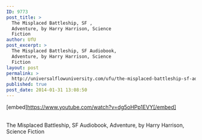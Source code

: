 ```yaml
---
ID: 9773
post_title: >
  The Misplaced Battleship, SF ,
  Adventure, by Harry Harrison, Science
  Fiction
author: UfU
post_excerpt: >
  The Misplaced Battleship, SF Audiobook,
  Adventure, by Harry Harrison, Science
  Fiction
layout: post
permalink: >
  http://universalflowuniversity.com/ufu/the-misplaced-battleship-sf-adventure-by-harry-harrison-science-fiction/
published: true
post_date: 2014-01-31 13:08:50
---
```

[embed]https://www.youtube.com/watch?v=dg5oHPp1EVY[/embed]</br></br>
<p>The Misplaced Battleship, SF Audiobook, Adventure, by Harry Harrison, Science Fiction </p>